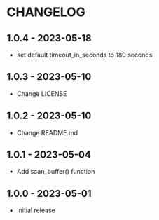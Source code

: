 # CHANGELOG

## 1.0.4 - 2023-05-18
* set default timeout_in_seconds to 180 seconds

## 1.0.3 - 2023-05-10
* Change LICENSE

## 1.0.2 - 2023-05-10
* Change README.md

## 1.0.1 - 2023-05-04
* Add scan_buffer() function
  
## 1.0.0 - 2023-05-01
* Initial release